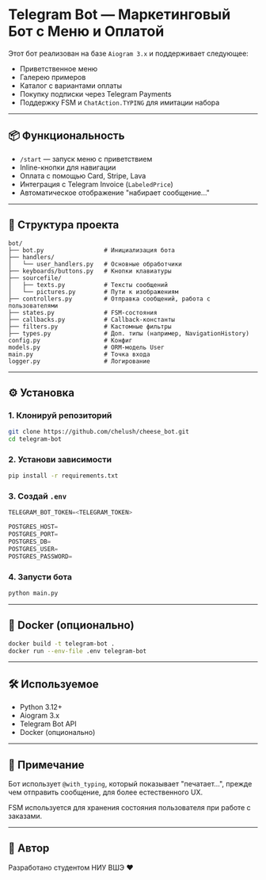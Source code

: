 # Telegram Bot — Маркетинговый Бот с Меню и Оплатой

Этот бот реализован на базе `Aiogram 3.x` и поддерживает следующее:
- Приветственное меню
- Галерею примеров
- Каталог с вариантами оплаты
- Покупку подписки через Telegram Payments
- Поддержку FSM и `ChatAction.TYPING` для имитации набора

---

## 📦 Функциональность

- `/start` — запуск меню с приветствием
- Inline-кнопки для навигации
- Оплата с помощью Card, Stripe, Lava
- Интеграция с Telegram Invoice (`LabeledPrice`)
- Автоматическое отображение "набирает сообщение..."

---

## 📁 Структура проекта

```
bot/
├── bot.py                 # Инициализация бота
├── handlers/
│   └── user_handlers.py   # Основные обработчики
├── keyboards/buttons.py   # Кнопки клавиатуры
├── sourcefile/
│   ├── texts.py           # Тексты сообщений
│   └── pictures.py        # Пути к изображениям
├── controllers.py         # Отправка сообщений, работа с пользователями
├── states.py              # FSM-состояния
├── callbacks.py           # Callback-константы
├── filters.py             # Кастомные фильтры
├── types.py               # Доп. типы (например, NavigationHistory)
config.py                  # Конфиг
models.py                  # ORM-модель User
main.py                    # Точка входа
logger.py                  # Логирование
```

---

## ⚙️ Установка

### 1. Клонируй репозиторий

```bash
git clone https://github.com/chelush/cheese_bot.git
cd telegram-bot
```

### 2. Установи зависимости

```bash
pip install -r requirements.txt
```

### 3. Создай `.env`

```python
TELEGRAM_BOT_TOKEN=<TELEGRAM_TOKEN>

POSTGRES_HOST=
POSTGRES_PORT=
POSTGRES_DB=
POSTGRES_USER=
POSTGRES_PASSWORD=
```

### 4. Запусти бота

```bash
python main.py
```

---

## 🐳 Docker (опционально)

```bash
docker build -t telegram-bot .
docker run --env-file .env telegram-bot
```

---

## 🛠 Используемое

- Python 3.12+
- Aiogram 3.x
- Telegram Bot API
- Docker (опционально)

---

## 📌 Примечание

Бот использует `@with_typing`, который показывает "печатает...", прежде чем отправить сообщение, для более естественного UX.

FSM используется для хранения состояния пользователя при работе с заказами.

---

## 🧑 Автор

Разработано студентом НИУ ВШЭ ❤️